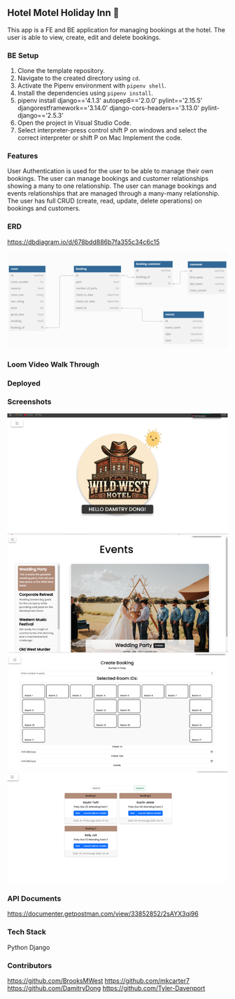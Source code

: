 ## Hotel Motel Holiday Inn :love_hotel:
This app is a FE and BE application for managing bookings at the hotel.  The user is able to view, create, edit and delete bookings.

### BE Setup
1. Clone the template repository.
2. Navigate to the created directory using `cd`.
3. Activate the Pipenv environment with `pipenv shell`.
4. Install the dependencies using `pipenv install`.
5. pipenv install django=='4.1.3' autopep8=='2.0.0' pylint=='2.15.5' djangorestframework=='3.14.0' django-cors-headers=='3.13.0' pylint-django=='2.5.3'
6. Open the project in Visual Studio Code.
7. Select interpreter-press control shift P on windows and select the correct interpreter or shift P on Mac
 Implement the code.

### Features
User Authentication is used for the user to be able to manage their own bookings. The user can manage bookings and customer relationships showing a many to one relationship. The user can manage bookings and events relationships that are managed through a many-many relationship. The user has full CRUD (create, read, update, delete operations) on bookings and customers.

### ERD
https://dbdiagram.io/d/678bdd886b7fa355c34c6c15

![alt text](<Screenshot 2025-01-27 194859.png>)

### Loom Video Walk Through

### Deployed


### Screenshots
![alt text](image.png)
![alt text](image-1.png)
![alt text](image-2.png)
![alt text](image-3.png)

### API Documents
https://documenter.getpostman.com/view/33852852/2sAYX3qi96

### Tech Stack
Python
Django

### Contributors
https://github.com/BrooksMWest
https://github.com/mkcarter7
https://github.com/DamitryDong
https://github.com/Tyler-Davenport
